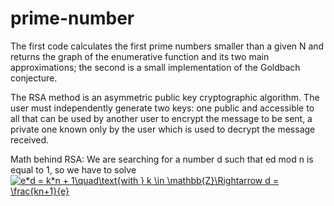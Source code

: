 # prime-number
The first code calculates the first prime numbers smaller than a given N and returns the graph of the enumerative function and its two main approximations;
the second is a small implementation of the Goldbach conjecture.

The RSA method is an asymmetric public key cryptographic algorithm.
The user must independently generate two keys: one public and accessible to all that can be used by another user to encrypt the message to be sent, a private one known only by the user which is used to decrypt the message received.


Math behind RSA: We are searching for a number d such that ed mod n is equal to 1, so we have to solve
<a href="https://www.codecogs.com/eqnedit.php?latex=e*d&space;=&space;k*n&space;&plus;&space;1\quad\text{with&space;}&space;k&space;\in&space;\mathbb{Z}\Rightarrow&space;d&space;=&space;\frac{kn&plus;1}{e}" target="_blank"><img src="https://latex.codecogs.com/gif.latex?e*d&space;=&space;k*n&space;&plus;&space;1\quad\text{with&space;}&space;k&space;\in&space;\mathbb{Z}\Rightarrow&space;d&space;=&space;\frac{kn&plus;1}{e}" title="e*d = k*n + 1\quad\text{with } k \in \mathbb{Z}\Rightarrow d = \frac{kn+1}{e}" /></a>


